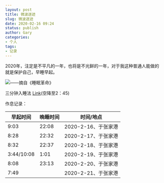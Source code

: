 ```yaml
---
layout: post
title: 微波逐迹
slug: 微波逐迹
date: 2020-02-16 09:24
status: publish
author: Gary
categories: 
- 个人
tags: 
- 记录
---
```


2020年，注定是不平凡的一年，也将是不光鲜的一年，对于我这种普通人能做的就是保护自己，早睡早起。

![——摘自《睡眠革命》](https://i.loli.net/2020/02/17/fSOMHRC2FPQsu8t.png)

三分钟入睡法 [Link](https://www.bilibili.com/video/av34610269)(空降至2：45)

作息记录：

| 早起时间   | 晚睡时间 | 时间/地点           |
| ---------- | -------- | ------------------- |
| 9:03       | 22:08    | 2020-2-16、于张家港 |
| 8:28       | 22:32    | 2020-2-17、于张家港 |
| 8:32       | 22:37    | 2020-2-18、于张家港 |
| 3:44/10:08 | 1:01     | 2020-2-19、于张家港 |
| 8:08       | 23:13    | 2020-2-20、于张家港 |
| 7:49       |          | 2020-2-21、于张家港 |
